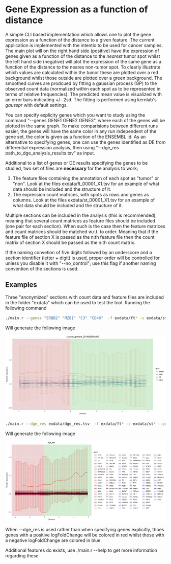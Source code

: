 # Gene Expression as a function of distance

A simple CLI based implementation which allows one to plot the gene expression as a function of the distance to a given feature. The current application is implemented with the intentio to be used for
cancer samples. The main plot will on the right hand side (positive) have the expression of genes given as a function of the distance to the _nearest_ tumor spot whilst the left hand side (negative) will
plot the expression of the same gene as a function of the distance to the neares non-tumor spot. To clearly illustrate which values are calculated within the tumor these are plotted over a red
background whilst those outside are plotted over a green background. The smoothed curves are prodcued by fitting a gaussian process (GP) to the observed count data (normalized within each spot as to
be represented in terms of relative frequencies). The predicted mean value is visualized with an error bars indicating +/- 2sd. The fitting is performed using kernlab's *gausspr* with default
settings.

You can specify explicity genes which you want to study using the command "--genes GENE1 GENE2 GENE3", where each of the genes will be plotted in the same graph. To make comparisions between different
runs easier, the genes will have the same color in any run independent of the gene set, the color is given as a function of the ENSEMBL id. As an alternative to specifying genes, one can use the genes
identified as DE from differential expression analysis, then using "--dge\_res path\_to\_dge\_analysis\_results.tsv" as input.

Additional to a list of genes or DE results specifying the genes to be studied, two set of files are **necessary** for the analysis to work; 

1. The feature files containing the annotation of each spot as "tumor" or "non". Look at the files exdata/ft\_00001\_X1.tsv for an example of what data should be included and the structure of it.
2. The expression count matrices, with spots as rows and genes as columns. Look at the files exdata/st\_00001\_X1.tsv for an example of what data should be included and the structure of it.

Multiple sections can be included in the analysis (this is recommended), meaning that several count matrices as feature files should be included (one pair for each section). When such is the case then the feature matrices and count matrices should
be matched w.r.t. to order. Meaning that if the feature file of section X is passed as the n:th feature file then the count
matrix of section X should be passed as the n:th count matrix.

If the naming convetion of five digits followed by an underscore and a section identifier (letter + digit) is used, proper order
will be controlled for unless you disable it with "--no\_control"; use this flag if another naming convention of the sections is used.

## Examples

Three "anonymized" sections with count data and feature files are included in the folder "exdata" which can be used to test the tool. Running the following command

```bash
./main.r --genes "ERBB2" "MZB1" "C3" "CD46"  -f exdata/ft* -c exdata/st*
```

Will  generate the following image

![Image of run 1](https://github.com/almaan/ExprByDist/blob/master/img/custom.png?raw=true)

```bash
./main.r --dge_res exdata/dge_res.tsv  -f exdata/ft* -c exdata/st* --positive_lfc --negative_lfc
```

Will generate the following image

![Image of run 2](https://github.com/almaan/ExprByDist/blob/master/img/dge_res.png?raw=true)

When --dge\_res is used rather than when specifying genes explicitly, thoes genes with a positive logFoldChange will be colored in red whilst those with a negative logFoldChange are colored in blue.

Additional features do exists, use ./main.r --help to get more information regarding these
